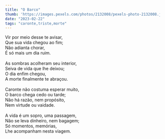 ```yaml
---
title: "O Barco"
thumb: 'https://images.pexels.com/photos/2132008/pexels-photo-2132008.jpeg'
date: "2023-02-22"
tags: "caronte,triste,morte"
---
```

Vir por meio desse te avisar,  
Que sua vida chegou ao fim;  
Não adianta chorar,  
É só mais um dia ruim.  
<br />
As sombras acolheram seu interior,  
Seiva de vida que lhe deixou;  
O dia enfim chegou,  
A morte finalmente te abraçou.  
<br />
Caronte não costuma esperar muito,  
O barco chega cedo ou tarde;  
Não há razão, nem propósito,  
Nem virtude ou vaidade.  
<br />
A vida é um sopro, uma passagem,  
Não se leva dinheiro, nem bagagem;  
Só momentos, memórias,  
Lhe acompanham nesta viagem.  
